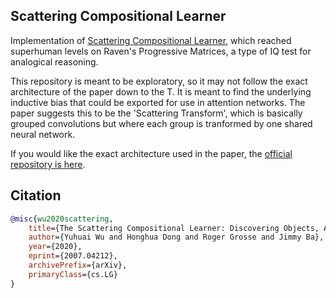 ## Scattering Compositional Learner

Implementation of <a href="https://arxiv.org/abs/2007.04212">Scattering Compositional Learner</a>, which reached superhuman levels on Raven's Progressive Matrices, a type of IQ test for analogical reasoning.

This repository is meant to be exploratory, so it may not follow the exact architecture of the paper down to the T. It is meant to find the underlying inductive bias that could be exported for use in attention networks. The paper suggests this to be the 'Scattering Transform', which is basically  grouped convolutions but where each group is tranformed by one shared neural network.

If you would like the exact architecture used in the paper, the <a href="https://github.com/dhh1995/SCL">official repository is here</a>.

## Citation

```bibtex
@misc{wu2020scattering,
    title={The Scattering Compositional Learner: Discovering Objects, Attributes, Relationships in Analogical Reasoning},
    author={Yuhuai Wu and Honghua Dong and Roger Grosse and Jimmy Ba},
    year={2020},
    eprint={2007.04212},
    archivePrefix={arXiv},
    primaryClass={cs.LG}
}
```
